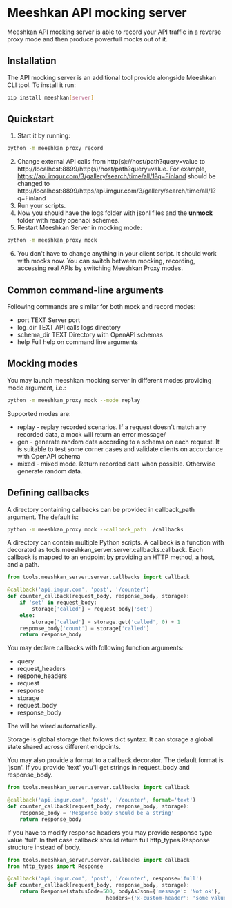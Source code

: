 # Meeshkan API mocking server
Meeshkan API mocking server is able to record your API traffic in a reverse proxy mode and then produce powerfull mocks out of it.
## Installation
The API mocking server is an additional tool provide alongside Meeshkan CLI tool. 
To install it run:
```bash
pip install meeshkan[server]
```
## Quickstart
1. Start it by running:
```bash
python -m meeshkan_proxy record
```
2. Change external API calls from http(s)://host/path?query=value 
to http://localhost:8899/http(s)/host/path?query=value. For example, 
https://api.imgur.com/3/gallery/search/time/all/1?q=Finland should be changed to
http://localhost:8899/https/api.imgur.com/3/gallery/search/time/all/1?q=Finland
3. Run your scripts.
4. Now you should have the logs folder with jsonl files and the __unmock__ folder with ready openapi schemes. 
5. Restart Meeshkan Server in mocking mode:
```bash
python -m meeshkan_proxy mock
```
6. You don't have to change anything in your client script. It should work with mocks now. You can switch between mocking, recording, accessing real APIs
by switching Meeshkan Proxy modes.
## Common command-line arguments
Following commands are similar for both mock and record modes:
* port TEXT           Server port
* log_dir TEXT        API calls logs directory
* schema_dir TEXT     Directory with OpenAPI schemas
* help                Full help on command line arguments

## Mocking modes
You may launch meeshkan mocking server in different modes providing mode argument, i.e.:
```bash
python -m meeshkan_proxy mock --mode replay
```
Supported modes are:
* replay - replay recorded scenarios. If a request doesn't match any recorded data, a mock will return an error message/
* gen - generate random data according to a schema on each request. It is suitable to test some corner cases and validate
clients on accordance with OpenAPI schema
* mixed - mixed mode. Return recorded data when possible. Otherwise generate random data.

## Defining callbacks
A directory containing callbacks can be provided in callback_path argument. The default is:
```bash
python -m meeshkan_proxy mock --callback_path ./callbacks

```
A directory can contain multiple Python scripts. A callback is a function with decorated as 
tools.meeshkan_server.server.callbacks.callback. Each callback is mapped to an endpoint by providing an HTTP method, a host, and a path.
```python
from tools.meeshkan_server.server.callbacks import callback

@callback('api.imgur.com', 'post', '/counter')
def counter_callback(request_body, response_body, storage):
    if 'set' in request_body:
        storage['called'] = request_body['set']
    else:
        storage['called'] = storage.get('called', 0) + 1
    response_body['count'] = storage['called']
    return response_body
```

You may declare callbacks with following function arguments:
* query 
* request_headers
* respone_headers
* request
* response
* storage
* request_body
* response_body

The will be wired automatically.    

Storage is global storage that follows dict syntax. It can storage a global state shared across different endpoints.

You may also provide a format to a callback decorator. The default format is 'json'. If you provide 'text' you'll get strings in request_body and response_body.
```python
from tools.meeshkan_server.server.callbacks import callback

@callback('api.imgur.com', 'post', '/counter', format='text')
def counter_callback(request_body, response_body, storage):
    response_body = 'Response body should be a string'
    return response_body
```
If you have to modify response headers you may provide response type value 'full'. In that case callback should return
full http_types.Response structure instead of body.
```python
from tools.meeshkan_server.server.callbacks import callback
from http_types import Response

@callback('api.imgur.com', 'post', '/counter', response='full')
def counter_callback(request_body, response_body, storage):
    return Response(statusCode=500, bodyAsJson={'message': 'Not ok'},
                                headers={'x-custom-header': 'some value'})
```
